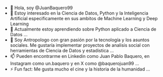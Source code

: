 - 👋 Hola, soy @JuanBaquero99
- 👀 Estoy interesado en la Ciencia de Datos, Python y la Inteligencia Artificial especificamente en sus ambitos de Machine Learning y Deep Learning
- 🌱 Actualmente estoy aprendiendo sobre Python aplicado a Ciencia de Datos ...
- 💞️ Soy Antropologo con gran pasión por la tecnología y los asuntos sociales. Me gustaría implementar proyectos de analisis social con herramientas de Ciencia de Datos y estadistica ...
- 📫 Pueden encontrarme en Linkedin como Juan Pablo Baquero, en Instagram como un.baquero y en X como @baquerojuan99 ...
- ⚡ Fun fact: Me gusta mucho el cine y la historia de la humanidad ...

<!---
JuanBaquero99/JuanBaquero99 is a ✨ special ✨ repository because its `README.md` (this file) appears on your GitHub profile.
You can click the Preview link to take a look at your changes.
--->
